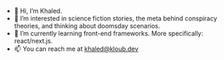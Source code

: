 - 👋 Hi, I’m Khaled.
- 👀 I’m interested in science fiction stories, the meta behind conspiracy theories, and thinking about doomsday scenarios.
- 🌱 I’m currently learning front-end frameworks. More specifically: react/next.js.
- 📫 You can reach me at khaled@kloub.dev


